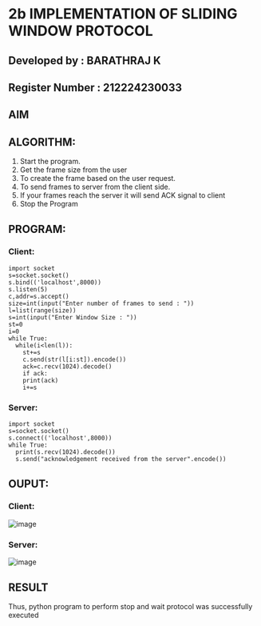 # 2b IMPLEMENTATION OF SLIDING WINDOW PROTOCOL
## Developed by : BARATHRAJ K
## Register Number : 212224230033
## AIM
## ALGORITHM:
1. Start the program.
2. Get the frame size from the user
3. To create the frame based on the user request.
4. To send frames to server from the client side.
5. If your frames reach the server it will send ACK signal to client
6. Stop the Program
## PROGRAM:
### Client:
```
import socket
s=socket.socket()
s.bind(('localhost',8000))
s.listen(5)
c,addr=s.accept()
size=int(input("Enter number of frames to send : "))
l=list(range(size))
s=int(input("Enter Window Size : "))
st=0
i=0
while True:
  while(i<len(l)):
    st+=s
    c.send(str(l[i:st]).encode())
    ack=c.recv(1024).decode()
    if ack:
    print(ack)
    i+=s
```

### Server:
```
import socket
s=socket.socket()
s.connect(('localhost',8000))
while True:
  print(s.recv(1024).decode())
  s.send("acknowledgement received from the server".encode())
```
## OUPUT:

### Client:
![image](https://github.com/user-attachments/assets/9626cab9-a1b9-4822-9f2e-053497e8aa45)

### Server:
![image](https://github.com/user-attachments/assets/398c5833-49bd-4b10-a2f5-5b155bb94410)

## RESULT
Thus, python program to perform stop and wait protocol was successfully executed
